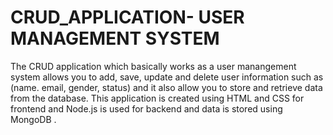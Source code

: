 # CRUD_APPLICATION- USER MANAGEMENT SYSTEM
The CRUD application which basically works as a user manangement system allows you to add, save, update and delete user information such as (name. email, gender, status)  and it also allow you to store and retrieve data from the database. This application is created using HTML and CSS for frontend and Node.js is used for backend and data is stored using MongoDB . 
